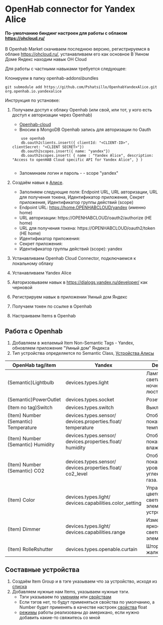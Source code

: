 # OpenHab connector for Yandex Alice

#### По-умолчанию биндинг настроен для работы с облаком https://ohcloud.ru/

В Openhab Market скачиваем последнюю версию, регистрируемся в облаке  https://ohcloud.ru/, устанавливаем его как основное
В Умном Доме Яндекс находим навык OH Cloud

Для работы с частными навыками требуется следующее:

Клонируем в папку openhab-addons\bundles

```git submodule add https://github.com/Pshatsillo/OpenhabYandexAlice.git org.openhab.io.yandexalice```

Инструкция по установке:

1. Получаем доступ к облаку Openhab (или свой, или тот, у кого есть доступ к авторизации через Openhab) 
   * [Openhab-cloud](https://github.com/openhab/openhab-cloud)
   * Вносим в MongoDB Openhab запись для авторизации по Oauth  
   
   ```
       use openhab
       db.oauth2clients.insert({ clientId: "<CLIENT-ID>", clientSecret: "<CLIENT SECRET>"})
       db.oauth2scopes.insert({ name: "yandex"})
       db.oauth2scopes.insert( { name : "Yandex Alice", description: "Access to openHAB Cloud specific API for Yandex Alice", } )
    
     ```
   
   * Запоминаем логин и пароль <CLIENT-ID> - <CLIENT SECRET> - scope "yandex"
2. Создаём навык в [Алисе](https://dialogs.yandex.ru/developer/).
   * Заполняем следующие поля: Endpoint URL, URL авторизации, URL для получения токена, Идентификатор приложения, Секрет приложения, Идентификатор группы действий (scope)
   * Endpoint URL: https://home.OPENHABCLOUD/yandex (именно home)
   * URL авторизации: https://OPENHABCLOUD/oauth2/authorize (НЕ home)
   * URL для получения токена: https://OPENHABCLOUD/oauth2/token (НЕ home)
   * Идентификатор приложения: <CLIENT-ID>
   * Секрет приложения: <CLIENT SECRET>
   * Идентификатор группы действий (scope): yandex
3. Устанавливаем Openhab Cloud Connector, подключаемся к локальному облаку
4. Устанавливаем Yandex Alice
5. Авторизовываем навык в https://dialogs.yandex.ru/developer/ как черновой
6. Регистрируем навык в приложении Умный дом Яндекс
7. Получаем токен по ссылке в Openhab
8. Настраиваем Items в Openhab

## Работа с Openhab

1. Добавляем в желаемый Item Non-Semantic Tags - Yandex, обновляем приложение "Умный дом" Яндекса
2. Тип устройства определяется по Semantic Class, [Устройства Алисы](https://yandex.ru/dev/dialogs/smart-home/doc/concepts/device-types.html)

| OpenHab tag/item                     | Yandex                                                                     | Describe                                                |
|--------------------------------------|----------------------------------------------------------------------------|---------------------------------------------------------|
| (Semantic)Lightbulb                  | devices.types.light                                                        | Лампочка, светильник, ночник, люстра                    |
| (Semantic)PowerOutlet                | devices.types.socket                                                       | Розетка                                                 |
| (Item no tag)Switch                  | devices.types.switch                                                       | Выключатель                                             |
| (Item) Number (Semantic) Temperature | devices.types.sensor/ devices.properties.float/ temperature                | Отображение показаний температуры                       |
| (Item) Number (Semantic) Humidity    | devices.types.sensor/ devices.properties.float/           humidity         | Отображение показаний влажности.                        |
| (Item) Number (Semantic) CO2         | devices.types.sensor/ devices.properties.float/           co2_level        | Отображение показаний уровня углекислого газа.          |
| (Item) Color                         | devices.types.light/ devices.capabilities.color_setting                    | Управление цветом для светящихся элементов в устройстве |
| (Item) Dimmer                        | devices.types.light/                            devices.capabilities.range | Изменение яркости световых элементов.                   |
| (Item) RolleRshutter                 | devices.types.openable.curtain                                             | Шторы, жалюзи.                                          |

## **Составные устройства**


1. Создаём Item Group и в тэге указываем что за устройство, исходя из [списка](https://yandex.ru/dev/dialogs/smart-home/doc/concepts/device-types.html)
2. Добавляем нужные нам Items, указываем нужные тэги.
   * Тэги указываем по [умениям](https://yandex.ru/dev/dialogs/smart-home/doc/concepts/capability-types.html) или [свойствам](https://yandex.ru/dev/dialogs/smart-home/doc/concepts/properties-types.html)
   * Если тэгов нет, то будут применяться свойства по умолчанию, а Number будет применять в качестве настроек [свойства](https://yandex.ru/dev/dialogs/smart-home/doc/concepts/float.html) float
   * [режимы](https://yandex.ru/dev/dialogs/smart-home/doc/concepts/mode-instance-modes.html) работы реализованы до американо, если нужно добавить какие-то свяжитесь со мной


